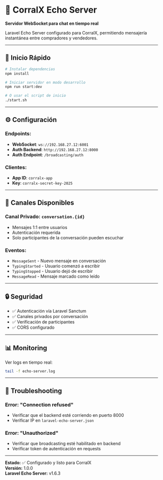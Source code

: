 # 💬 CorralX Echo Server

**Servidor WebSocket para chat en tiempo real**

Laravel Echo Server configurado para CorralX, permitiendo mensajería instantánea entre compradores y vendedores.

---

## 🚀 Inicio Rápido

```bash
# Instalar dependencias
npm install

# Iniciar servidor en modo desarrollo
npm run start:dev

# O usar el script de inicio
./start.sh
```

---

## ⚙️ Configuración

### **Endpoints:**
- **WebSocket**: `ws://192.168.27.12:6001`
- **Auth Backend**: `http://192.168.27.12:8000`
- **Auth Endpoint**: `/broadcasting/auth`

### **Clientes:**
- **App ID**: `corralx-app`
- **Key**: `corralx-secret-key-2025`

---

## 📡 Canales Disponibles

### **Canal Privado: `conversation.{id}`**
- Mensajes 1:1 entre usuarios
- Autenticación requerida
- Solo participantes de la conversación pueden escuchar

### **Eventos:**
- `MessageSent` - Nuevo mensaje en conversación
- `TypingStarted` - Usuario comenzó a escribir
- `TypingStopped` - Usuario dejó de escribir
- `MessageRead` - Mensaje marcado como leído

---

## 🔒 Seguridad

- ✅ Autenticación vía Laravel Sanctum
- ✅ Canales privados por conversación
- ✅ Verificación de participantes
- ✅ CORS configurado

---

## 📊 Monitoring

Ver logs en tiempo real:
```bash
tail -f echo-server.log
```

---

## 🐛 Troubleshooting

### Error: "Connection refused"
- Verificar que el backend esté corriendo en puerto 8000
- Verificar IP en `laravel-echo-server.json`

### Error: "Unauthorized"
- Verificar que broadcasting esté habilitado en backend
- Verificar token de autenticación en requests

---

**Estado:** ✅ Configurado y listo para CorralX  
**Versión:** 1.0.0  
**Laravel Echo Server:** v1.6.3
